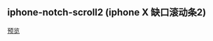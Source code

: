 ## iphone-notch-scroll2 (iphone X 缺口滚动条2)

[预览](https://cl9000.gitee.io/web-code/web-library/iphone-notch-scroll-2/)